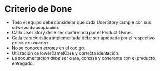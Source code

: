 # Criterio de Done
+ Todo el equipo debe considerar que cada User Story cumple con sus criterios de aceptación.
+ Cada User Story debe ser confirmada por el Product Owner.
+ Cada caracteristica implementada debe ser aprobada por el respectivo grupo de usuarios.
+ No se conocen errores en el codigo.
+ Utilización de lowerCamelCase y correcta identación.
+ La documentación debe ser clara, concisa y coherente con el producto entregado.